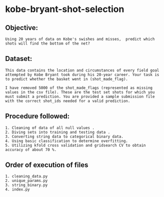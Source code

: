 # kobe-bryant-shot-selection 

## Objective:
	Using 20 years of data on Kobe's swishes and misses,  predict which shots will find the bottom of the net? 

## Dataset:
	This data contains the location and circumstances of every field goal attempted by Kobe Bryant took during his 20-year career. Your task is to predict whether the basket went in (shot_made_flag).

	I have removed 5000 of the shot_made_flags (represented as missing values in the csv file). These are the test set shots for which you must submit a prediction. You are provided a sample submission file with the correct shot_ids needed for a valid prediction.

## Procedure followed:
	1. Cleaning of data of all null values .
	2. Diving sets into training and testing data .
	3. Converting string data to categorical binary data.
	4. Using basic classification to determine overfitting.
	5. Utilizing kfold cross validation and gridsearch CV to obtain accuracy of about 70 %.

## Order of execution of files
	1. cleaning_data.py
	2. unique_params.py
	3. string_binary.py
	4. index.py
